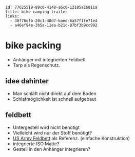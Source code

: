 
```
id: 77625519-89c0-4148-a6c0-12185a16811a
title: bike camping trailer
links:
  - 30f76efb-20c1-48d7-baed-6a57f1fe71e4
  - a46ef94e-3b5a-11ea-b21c-87bf3b9cc992
```

# bike packing

* Anhänger mit integrierten Feldbett
* Tarp als Regenschutz.

## idee dahinter 

* Man schläft nicht direkt auf dem Boden
* Schlafmöglichkeit ist schnell aufgebaut

## feldbett

* Untergestell wird nicht benötigt
* Vielleicht wird nur der Stoff benötigt?
* [US Army Feldbett][1] als Referenz. (einfache Konstruktion)
* integrierte ISO Matte?
* Gestell in den Anhänger integrieren?

[1]: https://www.meinbwshop.de/Original-US-Army-Feldbett-gebraucht-m-neuem-Bezug
